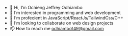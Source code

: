 - 👋 Hi, I’m Ochieng Jeffrey Odhiambo
- 👀 I’m interested in programming and web development
- 🌱 I’m profecient in JavaScript/ReactJs/TailwindCss/C++
- 💞️ I’m looking to collaborate on web design projects
- 📫 How to reach me odhiambo149@gmail.com

<!---
OJO65/OJO65 is a ✨ special ✨ repository because its `README.md` (this file) appears on your GitHub profile.
You can click the Preview link to take a look at your changes.
--->
